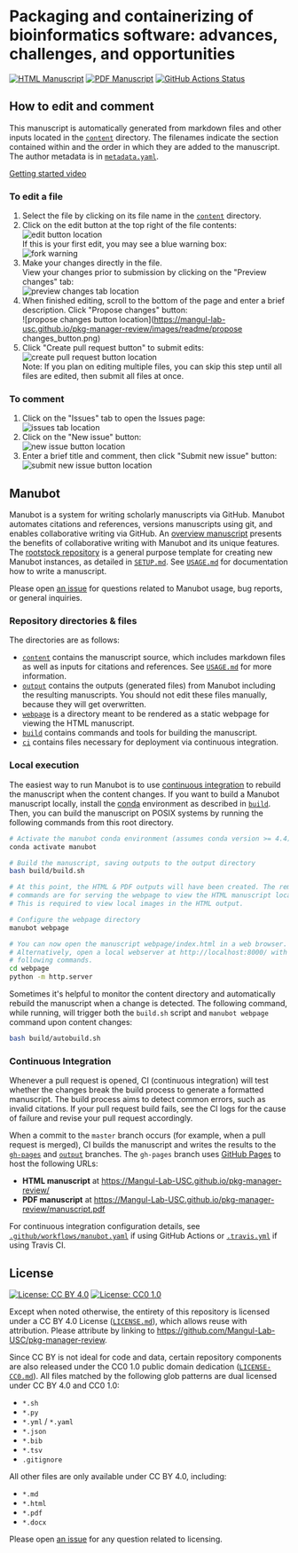 # Packaging and containerizing of bioinformatics software: advances, challenges, and opportunities

[![HTML Manuscript](https://img.shields.io/badge/manuscript-HTML-blue.svg)](https://Mangul-Lab-USC.github.io/pkg-manager-review/)
[![PDF Manuscript](https://img.shields.io/badge/manuscript-PDF-blue.svg)](https://Mangul-Lab-USC.github.io/pkg-manager-review/manuscript.pdf)
[![GitHub Actions Status](https://github.com/Mangul-Lab-USC/pkg-manager-review/workflows/Manubot/badge.svg)](https://github.com/Mangul-Lab-USC/pkg-manager-review/actions)

## How to edit and comment

This manuscript is automatically generated from markdown files and other inputs located in the [`content`](content) directory. The filenames indicate the section contained within and the order in which they are added to the manuscript. The author metadata is in [`metadata.yaml`](content/metadata.yaml).

[Getting started video](https://manubot.org/docs/getting-started.html)

### To edit a file

1. Select the file by clicking on its file name in the [`content`](content) directory.
2. Click on the edit button at the top right of the file contents:\
![edit button location](https://mangul-lab-usc.github.io/pkg-manager-review/images/readme/edit_button.png)\
If this is your first edit, you may see a blue warning box:\
![fork warning](https://mangul-lab-usc.github.io/pkg-manager-review/images/readme/fork_warning.png)
3. Make your changes directly in the file.\
View your changes prior to submission by clicking on the "Preview changes" tab:\
![preview changes tab location](https://mangul-lab-usc.github.io/pkg-manager-review/images/readme/preview_changes_tab.png)
4. When finished editing, scroll to the bottom of the page and enter a brief description. Click "Propose changes" button:\
![propose changes button location](https://mangul-lab-usc.github.io/pkg-manager-review/images/readme/propose changes_button.png)
5. Click "Create pull request button" to submit edits:\
![create pull request button location](https://mangul-lab-usc.github.io/pkg-manager-review/images/readme/create_pull_request_button.png)\
Note: If you plan on editing multiple files, you can skip this step until all files are edited, then submit all files at once.

### To comment

1. Click on the "Issues" tab to open the Issues page:\
![issues tab location](https://mangul-lab-usc.github.io/pkg-manager-review/images/readme/issues_tab.png)
2. Click on the "New issue" button:\
![new issue button location](https://mangul-lab-usc.github.io/pkg-manager-review/images/readme/new_issue_button.png)
3. Enter a brief title and comment, then click "Submit new issue" button:\
![submit new issue button location](https://mangul-lab-usc.github.io/pkg-manager-review/images/readme/submit_new_issue_button.png)

## Manubot

<!-- usage note: do not edit this section -->

Manubot is a system for writing scholarly manuscripts via GitHub.
Manubot automates citations and references, versions manuscripts using git, and enables collaborative writing via GitHub.
An [overview manuscript](https://greenelab.github.io/meta-review/ "Open collaborative writing with Manubot") presents the benefits of collaborative writing with Manubot and its unique features.
The [rootstock repository](https://git.io/fhQH1) is a general purpose template for creating new Manubot instances, as detailed in [`SETUP.md`](SETUP.md).
See [`USAGE.md`](USAGE.md) for documentation how to write a manuscript.

Please open [an issue](https://git.io/fhQHM) for questions related to Manubot usage, bug reports, or general inquiries.

### Repository directories & files

The directories are as follows:

+ [`content`](content) contains the manuscript source, which includes markdown files as well as inputs for citations and references.
  See [`USAGE.md`](USAGE.md) for more information.
+ [`output`](output) contains the outputs (generated files) from Manubot including the resulting manuscripts.
  You should not edit these files manually, because they will get overwritten.
+ [`webpage`](webpage) is a directory meant to be rendered as a static webpage for viewing the HTML manuscript.
+ [`build`](build) contains commands and tools for building the manuscript.
+ [`ci`](ci) contains files necessary for deployment via continuous integration.

### Local execution

The easiest way to run Manubot is to use [continuous integration](#continuous-integration) to rebuild the manuscript when the content changes.
If you want to build a Manubot manuscript locally, install the [conda](https://conda.io) environment as described in [`build`](build).
Then, you can build the manuscript on POSIX systems by running the following commands from this root directory.

```sh
# Activate the manubot conda environment (assumes conda version >= 4.4)
conda activate manubot

# Build the manuscript, saving outputs to the output directory
bash build/build.sh

# At this point, the HTML & PDF outputs will have been created. The remaining
# commands are for serving the webpage to view the HTML manuscript locally.
# This is required to view local images in the HTML output.

# Configure the webpage directory
manubot webpage

# You can now open the manuscript webpage/index.html in a web browser.
# Alternatively, open a local webserver at http://localhost:8000/ with the
# following commands.
cd webpage
python -m http.server
```

Sometimes it's helpful to monitor the content directory and automatically rebuild the manuscript when a change is detected.
The following command, while running, will trigger both the `build.sh` script and `manubot webpage` command upon content changes:

```sh
bash build/autobuild.sh
```

### Continuous Integration

Whenever a pull request is opened, CI (continuous integration) will test whether the changes break the build process to generate a formatted manuscript.
The build process aims to detect common errors, such as invalid citations.
If your pull request build fails, see the CI logs for the cause of failure and revise your pull request accordingly.

When a commit to the `master` branch occurs (for example, when a pull request is merged), CI builds the manuscript and writes the results to the [`gh-pages`](https://github.com/Mangul-Lab-USC/pkg-manager-review/tree/gh-pages) and [`output`](https://github.com/Mangul-Lab-USC/pkg-manager-review/tree/output) branches.
The `gh-pages` branch uses [GitHub Pages](https://pages.github.com/) to host the following URLs:

+ **HTML manuscript** at https://Mangul-Lab-USC.github.io/pkg-manager-review/
+ **PDF manuscript** at https://Mangul-Lab-USC.github.io/pkg-manager-review/manuscript.pdf

For continuous integration configuration details, see [`.github/workflows/manubot.yaml`](.github/workflows/manubot.yaml) if using GitHub Actions or [`.travis.yml`](.travis.yml) if using Travis CI.

## License

<!--
usage note: edit this section to change the license of your manuscript or source code changes to this repository.
We encourage users to openly license their manuscripts, which is the default as specified below.
-->

[![License: CC BY 4.0](https://img.shields.io/badge/License%20All-CC%20BY%204.0-lightgrey.svg)](http://creativecommons.org/licenses/by/4.0/)
[![License: CC0 1.0](https://img.shields.io/badge/License%20Parts-CC0%201.0-lightgrey.svg)](https://creativecommons.org/publicdomain/zero/1.0/)

Except when noted otherwise, the entirety of this repository is licensed under a CC BY 4.0 License ([`LICENSE.md`](LICENSE.md)), which allows reuse with attribution.
Please attribute by linking to https://github.com/Mangul-Lab-USC/pkg-manager-review.

Since CC BY is not ideal for code and data, certain repository components are also released under the CC0 1.0 public domain dedication ([`LICENSE-CC0.md`](LICENSE-CC0.md)).
All files matched by the following glob patterns are dual licensed under CC BY 4.0 and CC0 1.0:

+ `*.sh`
+ `*.py`
+ `*.yml` / `*.yaml`
+ `*.json`
+ `*.bib`
+ `*.tsv`
+ `.gitignore`

All other files are only available under CC BY 4.0, including:

+ `*.md`
+ `*.html`
+ `*.pdf`
+ `*.docx`

Please open [an issue](https://github.com/Mangul-Lab-USC/pkg-manager-review/issues) for any question related to licensing.
